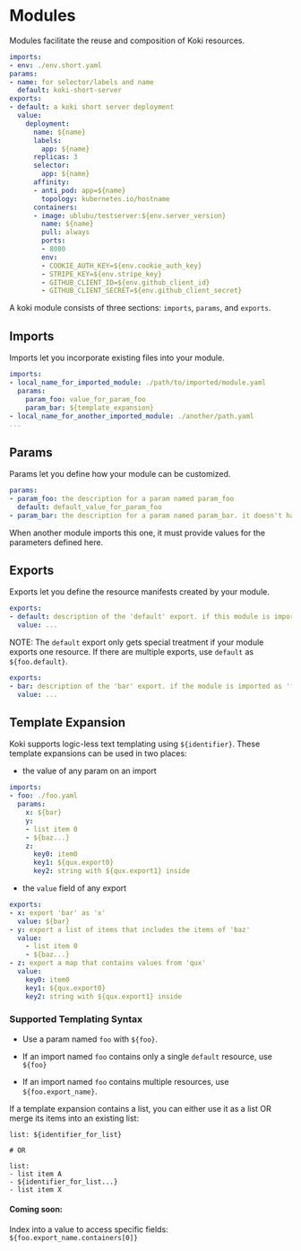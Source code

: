 # Modules

Modules facilitate the reuse and composition of Koki resources.


```yaml
imports:
- env: ./env.short.yaml
params:
- name: for selector/labels and name
  default: koki-short-server
exports:
- default: a koki short server deployment
  value:
    deployment:
      name: ${name}
      labels:
        app: ${name}
      replicas: 3
      selector:
        app: ${name}
      affinity:
      - anti_pod: app=${name}
        topology: kubernetes.io/hostname
      containers:
      - image: ublubu/testserver:${env.server_version}
        name: ${name}
        pull: always
        ports:
        - 8080
        env:
        - COOKIE_AUTH_KEY=${env.cookie_auth_key}
        - STRIPE_KEY=${env.stripe_key}
        - GITHUB_CLIENT_ID=${env.github_client_id}
        - GITHUB_CLIENT_SECRET=${env.github_client_secret}
```

A koki module consists of three sections: `imports`, `params`, and `exports`.

## Imports

Imports let you incorporate existing files into your module.


```yaml
imports:
- local_name_for_imported_module: ./path/to/imported/module.yaml
  params:
    param_foo: value_for_param_foo
    param_bar: ${template_expansion}
- local_name_for_another_imported_module: ./another/path.yaml
...
```

## Params

Params let you define how your module can be customized.


```yaml
params:
- param_foo: the description for a param named param_foo
  default: default_value_for_param_foo
- param_bar: the description for a param named param_bar. it doesn't have a default value.
```

When another module imports this one, it must provide values for the parameters defined here.

## Exports

Exports let you define the resource manifests created by your module.

```yaml
exports:
- default: description of the 'default' export. if this module is imported as 'foo', use 'default' as ${foo}.
  value: ...
```

NOTE: The `default` export only gets special treatment if your module exports one resource.
  If there are multiple exports, use `default` as `${foo.default}`.

```yaml
exports:
- bar: description of the 'bar' export. if the module is imported as 'foo', use 'bar' as ${foo.bar}.
  value: ...
```

## Template Expansion

Koki supports logic-less text templating using `${identifier}`.
These template expansions can be used in two places:

 * the value of any param on an import

```yaml
imports:
- foo: ./foo.yaml
  params:
    x: ${bar}
    y:
    - list item 0
    - ${baz...}
    z:
      key0: item0
      key1: ${qux.export0}
      key2: string with ${qux.export1} inside
```

 * the `value` field of any export

```yaml
exports:
- x: export 'bar' as 'x'
  value: ${bar}
- y: export a list of items that includes the items of 'baz'
  value:
    - list item 0
    - ${baz...}
- z: export a map that contains values from 'qux'
  value:
    key0: item0
    key1: ${qux.export0}
    key2: string with ${qux.export1} inside
```

### Supported Templating Syntax

* Use a param named `foo` with `${foo}`.

* If an import named `foo` contains only a single `default` resource, use `${foo}`

* If an import named `foo` contains multiple resources, use `${foo.export_name}`.

If a template expansion contains a list, you can either use it as a list OR merge its items into an existing list:

```
list: ${identifier_for_list}

# OR

list:
- list item A
- ${identifier_for_list...}
- list item X
```

#### Coming soon:

Index into a value to access specific fields: `${foo.export_name.containers[0]}`
